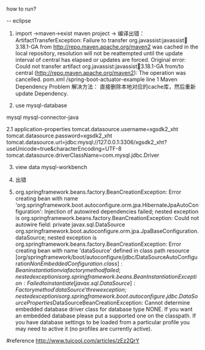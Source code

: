 how to run?

-- eclipse
1. import ->maven->exist maven project ->
编译出错：
ArtifactTransferException: Failure to transfer org.javassist:javassist:jar:3.18.1-GA from http://repo.maven.apache.org/maven2 was cached in the local repository, resolution will not be reattempted until the update interval of central has elapsed or updates are forced. Original error: Could not transfer artifact org.javassist:javassist:jar:3.18.1-GA from/to central (http://repo.maven.apache.org/maven2): The operation was cancelled.	pom.xml	/spring-boot-actuator-example	line 1	Maven Dependency Problem
解决方法：
直接删除本地对应的cache库，然后重新update Dependency.

2. use mysql-database 
  <dependency>
    <groupId>mysql</groupId>
    <artifactId>mysql-connector-java</artifactId>
  </dependency>

2.1 application-properties
tomcat.datasource.username=xgsdk2_xht
tomcat.datasource.password=xgsdk2_xht
tomcat.datasource.url=jdbc:mysql://127.0.0.1:3306/xgsdk2_xht?useUnicode=true&characterEncoding=UTF-8
tomcat.datasource.driverClassName=com.mysql.jdbc.Driver


3. view data
mysql-workbench

4. 出错
5. org.springframework.beans.factory.BeanCreationException: Error creating bean with name 'org.springframework.boot.autoconfigure.orm.jpa.HibernateJpaAutoConfiguration': Injection of autowired dependencies failed; nested exception is org.springframework.beans.factory.BeanCreationException: Could not autowire field: private javax.sql.DataSource org.springframework.boot.autoconfigure.orm.jpa.JpaBaseConfiguration.dataSource; nested exception is org.springframework.beans.factory.BeanCreationException: Error creating bean with name 'dataSource' defined in class path resource [org/springframework/boot/autoconfigure/jdbc/DataSourceAutoConfiguration$NonEmbeddedConfiguration.class]: Bean instantiation via factory method failed; nested exception is org.springframework.beans.BeanInstantiationException: Failed to instantiate [javax.sql.DataSource]: Factory method 'dataSource' threw exception; nested exception is org.springframework.boot.autoconfigure.jdbc.DataSourceProperties$DataSourceBeanCreationException: Cannot determine embedded database driver class for database type NONE. If you want an embedded database please put a supported one on the classpath. If you have database settings to be loaded from a particular profile you may need to active it (no profiles are currently active).


#reference
http://www.tuicool.com/articles/zEz2QrY



